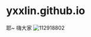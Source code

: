 # yxxlin.github.io
耶~ 
嗨大家
![112918802](https://user-images.githubusercontent.com/112918802/196330755-bbd8c6c0-d37b-4b42-b075-3fbd758b446e.jpg)
